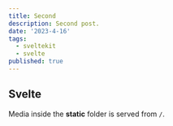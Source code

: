 ```yaml
---
title: Second
description: Second post.
date: '2023-4-16'
tags:
  - sveltekit
  - svelte
published: true
---
```


## Svelte

Media inside the **static** folder is served from `/`.
